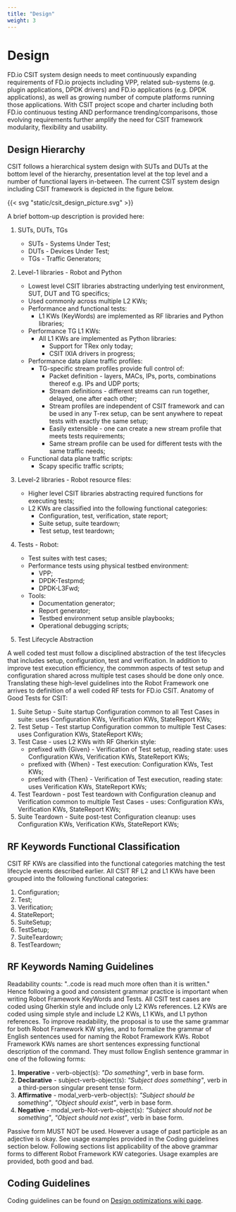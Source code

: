 ```yaml
---
title: "Design"
weight: 3
---
```


# Design

FD.io CSIT system design needs to meet continuously expanding requirements of
FD.io projects including VPP, related sub-systems (e.g. plugin applications,
DPDK drivers) and FD.io applications (e.g. DPDK applications), as well as
growing number of compute platforms running those applications. With CSIT
project scope and charter including both FD.io continuous testing AND
performance trending/comparisons, those evolving requirements further amplify
the need for CSIT framework modularity, flexibility and usability.

## Design Hierarchy

CSIT follows a hierarchical system design with SUTs and DUTs at the bottom level
of the hierarchy, presentation level at the top level and a number of functional
layers in-between. The current CSIT system design including CSIT framework is
depicted in the figure below.

{{< svg "static/csit_design_picture.svg" >}}

A brief bottom-up description is provided here:

1. SUTs, DUTs, TGs
   - SUTs - Systems Under Test;
   - DUTs - Devices Under Test;
   - TGs - Traffic Generators;
2. Level-1 libraries - Robot and Python
   - Lowest level CSIT libraries abstracting underlying test environment, SUT,
     DUT and TG specifics;
   - Used commonly across multiple L2 KWs;
   - Performance and functional tests:
     - L1 KWs (KeyWords) are implemented as RF libraries and Python
       libraries;
   - Performance TG L1 KWs:
     - All L1 KWs are implemented as Python libraries:
       - Support for TRex only today;
       - CSIT IXIA drivers in progress;
   - Performance data plane traffic profiles:
     - TG-specific stream profiles provide full control of:
       - Packet definition - layers, MACs, IPs, ports, combinations thereof
         e.g. IPs and UDP ports;
       - Stream definitions - different streams can run together, delayed,
         one after each other;
       - Stream profiles are independent of CSIT framework and can be used
         in any T-rex setup, can be sent anywhere to repeat tests with
         exactly the same setup;
       - Easily extensible - one can create a new stream profile that meets
         tests requirements;
       - Same stream profile can be used for different tests with the same
         traffic needs;
   - Functional data plane traffic scripts:
     - Scapy specific traffic scripts;
3. Level-2 libraries - Robot resource files:
   - Higher level CSIT libraries abstracting required functions for executing
     tests;
   - L2 KWs are classified into the following functional categories:
     - Configuration, test, verification, state report;
     - Suite setup, suite teardown;
     - Test setup, test teardown;
4. Tests - Robot:
   - Test suites with test cases;
   - Performance tests using physical testbed environment:
     - VPP;
     - DPDK-Testpmd;
     - DPDK-L3Fwd;
   - Tools:
     - Documentation generator;
     - Report generator;
     - Testbed environment setup ansible playbooks;
     - Operational debugging scripts;

5. Test Lifecycle Abstraction

A well coded test must follow a disciplined abstraction of the test
lifecycles that includes setup, configuration, test and verification. In
addition to improve test execution efficiency, the commmon aspects of
test setup and configuration shared across multiple test cases should be
done only once. Translating these high-level guidelines into the Robot
Framework one arrives to definition of a well coded RF tests for FD.io
CSIT. Anatomy of Good Tests for CSIT:

1. Suite Setup - Suite startup Configuration common to all Test Cases in suite:
   uses Configuration KWs, Verification KWs, StateReport KWs;
2. Test Setup - Test startup Configuration common to multiple Test Cases: uses
   Configuration KWs, StateReport KWs;
3. Test Case - uses L2 KWs with RF Gherkin style:
   - prefixed with {Given} - Verification of Test setup, reading state: uses
     Configuration KWs, Verification KWs, StateReport KWs;
   - prefixed with {When} - Test execution: Configuration KWs, Test KWs;
   - prefixed with {Then} - Verification of Test execution, reading state: uses
     Verification KWs, StateReport KWs;
4. Test Teardown - post Test teardown with Configuration cleanup and
   Verification common to multiple Test Cases - uses: Configuration KWs,
   Verification KWs, StateReport KWs;
5. Suite Teardown - Suite post-test Configuration cleanup: uses Configuration
   KWs, Verification KWs, StateReport KWs;

## RF Keywords Functional Classification

CSIT RF KWs are classified into the functional categories matching the test
lifecycle events described earlier. All CSIT RF L2 and L1 KWs have been grouped
into the following functional categories:

1. Configuration;
2. Test;
3. Verification;
4. StateReport;
5. SuiteSetup;
6. TestSetup;
7. SuiteTeardown;
8. TestTeardown;

## RF Keywords Naming Guidelines

Readability counts: "..code is read much more often than it is written."
Hence following a good and consistent grammar practice is important when
writing Robot Framework KeyWords and Tests. All CSIT test cases
are coded using Gherkin style and include only L2 KWs references. L2 KWs are
coded using simple style and include L2 KWs, L1 KWs, and L1 python references.
To improve readability, the proposal is to use the same grammar for both
Robot Framework KW styles, and to formalize the grammar of English
sentences used for naming the Robot Framework KWs. Robot
Framework KWs names are short sentences expressing functional description of
the command. They must follow English sentence grammar in one of the following
forms:

1. **Imperative** - verb-object(s): *"Do something"*, verb in base form.
2. **Declarative** - subject-verb-object(s): *"Subject does something"*, verb in
   a third-person singular present tense form.
3. **Affirmative** - modal_verb-verb-object(s): *"Subject should be something"*,
   *"Object should exist"*, verb in base form.
4. **Negative** - modal_verb-Not-verb-object(s): *"Subject should not be
   something"*, *"Object should not exist"*, verb in base form.

Passive form MUST NOT be used. However a usage of past participle as an
adjective is okay. See usage examples provided in the Coding guidelines
section below. Following sections list applicability of the above
grammar forms to different Robot Framework KW categories. Usage
examples are provided, both good and bad.

## Coding Guidelines

Coding guidelines can be found on
[Design optimizations wiki page](https://wiki.fd.io/view/CSIT/Design_Optimizations).